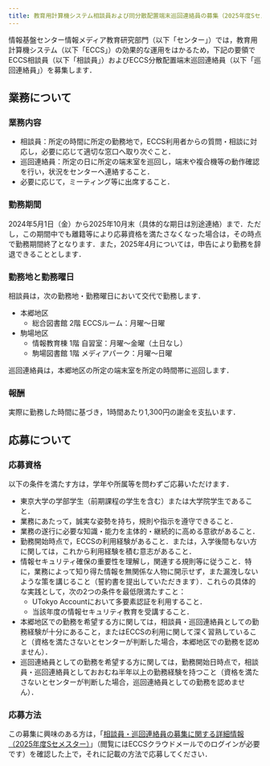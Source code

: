 ```yaml
---
title: 教育用計算機システム相談員および同分散配置端末巡回連絡員の募集（2025年度Sセメスター）
---
```


情報基盤センター情報メディア教育研究部門（以下「センター」）では，教育用計算機システム（以下「ECCS」）の効果的な運用をはかるため，下記の要領でECCS相談員（以下「相談員」）およびECCS分散配置端末巡回連絡員（以下「巡回連絡員」）を募集します．

## 業務について

### 業務内容

* 相談員：所定の時間に所定の勤務地で，ECCS利用者からの質問・相談に対応し，必要に応じて適切な窓口へ取り次ぐこと．
* 巡回連絡員：所定の日に所定の端末室を巡回し，端末や複合機等の動作確認を行い，状況をセンターへ連絡すること．
* 必要に応じて，ミーティング等に出席すること．

### 勤務期間

2024年5月1日（金）から2025年10月末（具体的な期日は別途連絡）まで．ただし，この期間中でも離籍等により応募資格を満たさなくなった場合は，その時点で勤務期間終了となります．また，2025年4月については，申告により勤務を辞退できることとします．

### 勤務地と勤務曜日

相談員は，次の勤務地・勤務曜日において交代で勤務します．

* 本郷地区
  * 総合図書館 2階 ECCSルーム：月曜～日曜
* 駒場地区
  * 情報教育棟 1階 自習室：月曜～金曜（土日なし）
  * 駒場図書館 1階 メディアパーク：月曜～日曜

巡回連絡員は，本郷地区の所定の端末室を所定の時間帯に巡回します．

### 報酬

実際に勤務した時間に基づき，1時間あたり1,300円の謝金を支払います．

## 応募について

### 応募資格

以下の条件を満たす方は，学年や所属等を問わずご応募いただけます．

* 東京大学の学部学生（前期課程の学生を含む）または大学院学生であること．
* 業務にあたって，誠実な姿勢を持ち，規則や指示を遵守できること．
* 業務の遂行に必要な知識・能力を主体的・継続的に高める意欲があること．
* 勤務開始時点で，ECCSの利用経験があること．または，入学後間もない方に関しては，これから利用経験を積む意志があること．
* 情報セキュリティ確保の重要性を理解し，関連する規則等に従うこと．特に，業務によって知り得た情報を無関係な人物に開示せず，また漏洩しないような策を講じること（誓約書を提出していただきます）．これらの具体的な実践として，次の2つの条件を最低限満たすこと：
  * UTokyo Accountにおいて多要素認証を利用すること．
  * 当該年度の情報セキュリティ教育を受講すること．
* 本郷地区での勤務を希望する方に関しては，相談員・巡回連絡員としての勤務経験が十分にあること，またはECCSの利用に関して深く習熟していること（資格を満たさないとセンターが判断した場合，本郷地区での勤務を認めません）．
* 巡回連絡員としての勤務を希望する方に関しては，勤務開始日時点で，相談員・巡回連絡員としておおむね半年以上の勤務経験を持つこと（資格を満たさないとセンターが判断した場合，巡回連絡員としての勤務を認めません）．

### 応募方法

この募集に興味のある方は，「[相談員・巡回連絡員の募集に関する詳細情報（2025年度Sセメスター）](https://docs.google.com/document/d/1tLGgL5aRQJPOf4JD2Db9PQbhRYsUxyJLhObKx9wYDeI/edit?usp=sharing)」（閲覧にはECCSクラウドメールでのログインが必要です）を確認した上で，それに記載の方法で応募してください．